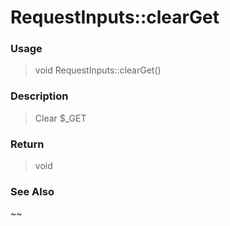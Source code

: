 
# RequestInputs::clearGet 

### Usage

> void RequestInputs::clearGet()

### Description

> Clear $_GET



### Return
> void 
### See Also

~~


